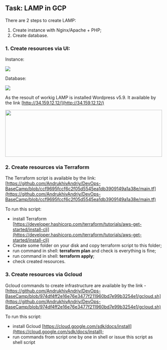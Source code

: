 ## Task: LAMP in GCP

There are 2 steps to create LAMP:

1. Create instance with Nginx/Apache + PHP;
2. Create database.

### 1. Create resources via UI:

Instance:

<img src="https://user-images.githubusercontent.com/79985930/208495837-86990bbb-ebcf-4c29-9fa9-339b2e8d0ca5.png" >

Database:

<img src="https://user-images.githubusercontent.com/79985930/208495854-e19b9b09-11ee-4123-924d-bc2631565ee3.png" >

As the resoult of workig LAMP is installed Wordpress v5.9. It available by the link [http://34.159.12.12/](http://34.159.12.12/)

<img src="https://user-images.githubusercontent.com/79985930/208496730-370b4a9f-5460-4c70-964e-7c5040fee759.png" width="500" height="150" >

### 2. Create resources via Terraform

The Terraform script is available by the link: [https://github.com/AndrukhivAndriy/DevOps-BaseCamp/blob/ccf9695fccf6c2f05d5545ea1db3909149a1a38e/main.tf](https://github.com/AndrukhivAndriy/DevOps-BaseCamp/blob/ccf9695fccf6c2f05d5545ea1db3909149a1a38e/main.tf)

To run this script:

- install Terraform [https://developer.hashicorp.com/terraform/tutorials/aws-get-started/install-cli](https://developer.hashicorp.com/terraform/tutorials/aws-get-started/install-cli)
- Create some folder on your disk and copy terraform script to this folder;
- run command in shell: **terraform plan** and check is everything is fine;
- run command in shell: **terraform apply**;
- check created resources. 

### 3. Create resources via Gcloud

  
Gcloud commands to create infrastructure are available by the link - [https://github.com/AndrukhivAndriy/DevOps-BaseCamp/blob/974df4ff2e16e76e3477f211960bd7e99b3254e1/gcloud.sh](https://github.com/AndrukhivAndriy/DevOps-BaseCamp/blob/974df4ff2e16e76e3477f211960bd7e99b3254e1/gcloud.sh)

To run this script:
- install Gcloud [https://cloud.google.com/sdk/docs/install](https://cloud.google.com/sdk/docs/install);
- run commands from script one by one in shell or issue this script as shell script 

